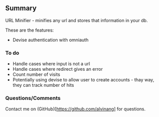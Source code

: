 ## Summary

URL Minifier - minifies any url and stores that information in your db.

These are the features:
* Devise authentication with omniauth

### To do

* Handle cases where input is not a url
* Handle cases where redirect gives an error
* Count number of visits
* Potentially using devise to allow user to create accounts - thay way, they can track number of hits

### Questions/Comments

Contact me on (GitHub)[https://github.com/alvinang] for questions.
